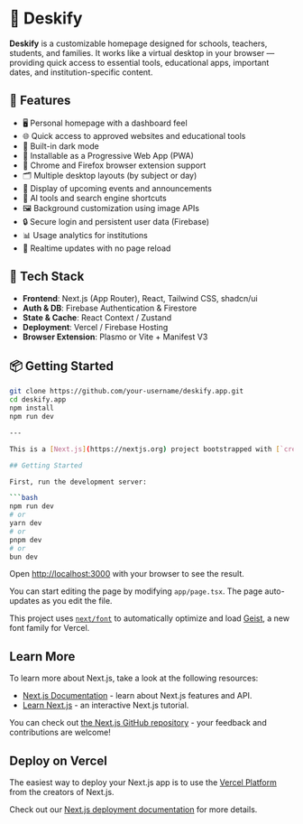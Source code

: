 # 📎 Deskify

**Deskify** is a customizable homepage designed for schools, teachers, students, and families. It works like a virtual desktop in your browser — providing quick access to essential tools, educational apps, important dates, and institution-specific content.

## 🌟 Features

- 🖥️ Personal homepage with a dashboard feel
- 🌐 Quick access to approved websites and educational tools
- 🌙 Built-in dark mode
- 📱 Installable as a Progressive Web App (PWA)
- 🧩 Chrome and Firefox browser extension support
- 🗂️ Multiple desktop layouts (by subject or day)
- 📅 Display of upcoming events and announcements
- 🧠 AI tools and search engine shortcuts
- 🖼️ Background customization using image APIs
- 🔒 Secure login and persistent user data (Firebase)
- 📊 Usage analytics for institutions
- 🔁 Realtime updates with no page reload

## 🚀 Tech Stack

- **Frontend**: Next.js (App Router), React, Tailwind CSS, shadcn/ui
- **Auth & DB**: Firebase Authentication & Firestore
- **State & Cache**: React Context / Zustand
- **Deployment**: Vercel / Firebase Hosting
- **Browser Extension**: Plasmo or Vite + Manifest V3

## 📦 Getting Started

```bash
git clone https://github.com/your-username/deskify.app.git
cd deskify.app
npm install
npm run dev

---

This is a [Next.js](https://nextjs.org) project bootstrapped with [`create-next-app`](https://nextjs.org/docs/app/api-reference/cli/create-next-app).

## Getting Started

First, run the development server:

```bash
npm run dev
# or
yarn dev
# or
pnpm dev
# or
bun dev
```

Open [http://localhost:3000](http://localhost:3000) with your browser to see the result.

You can start editing the page by modifying `app/page.tsx`. The page auto-updates as you edit the file.

This project uses [`next/font`](https://nextjs.org/docs/app/building-your-application/optimizing/fonts) to automatically optimize and load [Geist](https://vercel.com/font), a new font family for Vercel.

## Learn More

To learn more about Next.js, take a look at the following resources:

- [Next.js Documentation](https://nextjs.org/docs) - learn about Next.js features and API.
- [Learn Next.js](https://nextjs.org/learn) - an interactive Next.js tutorial.

You can check out [the Next.js GitHub repository](https://github.com/vercel/next.js) - your feedback and contributions are welcome!

## Deploy on Vercel

The easiest way to deploy your Next.js app is to use the [Vercel Platform](https://vercel.com/new?utm_medium=default-template&filter=next.js&utm_source=create-next-app&utm_campaign=create-next-app-readme) from the creators of Next.js.

Check out our [Next.js deployment documentation](https://nextjs.org/docs/app/building-your-application/deploying) for more details.
